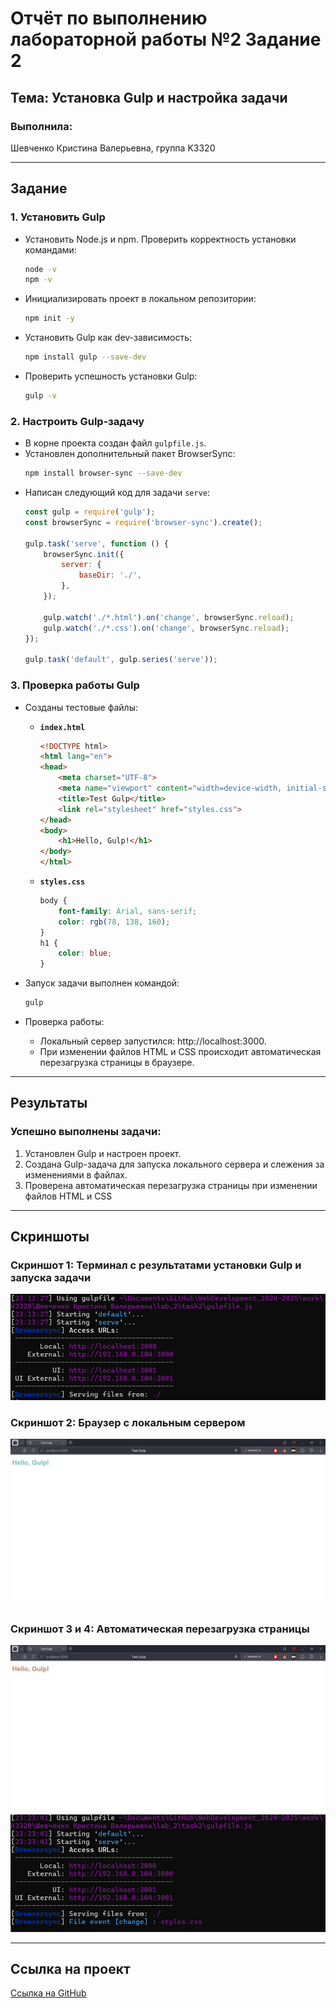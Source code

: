 # Отчёт по выполнению лабораторной работы №2 Задание 2

## Тема: Установка Gulp и настройка задачи

### Выполнила:
Шевченко Кристина Валерьевна, группа K3320

---

## **Задание**

### 1. Установить Gulp

- Установить Node.js и npm. Проверить корректность установки командами:
  ```bash
  node -v
  npm -v
  ```

- Инициализировать проект в локальном репозитории:
  ```bash
  npm init -y
  ```

- Установить Gulp как dev-зависимость:
  ```bash
  npm install gulp --save-dev
  ```

- Проверить успешность установки Gulp:
  ```bash
  gulp -v
  ```

### 2. Настроить Gulp-задачу

- В корне проекта создан файл `gulpfile.js`.
- Установлен дополнительный пакет BrowserSync:
  ```bash
  npm install browser-sync --save-dev
  ```
- Написан следующий код для задачи `serve`:
  ```javascript
  const gulp = require('gulp');
  const browserSync = require('browser-sync').create();

  gulp.task('serve', function () {
      browserSync.init({
          server: {
              baseDir: './',
          },
      });

      gulp.watch('./*.html').on('change', browserSync.reload);
      gulp.watch('./*.css').on('change', browserSync.reload);
  });

  gulp.task('default', gulp.series('serve'));
  ```

### 3. Проверка работы Gulp

- Созданы тестовые файлы:
  - **`index.html`**
    ```html
    <!DOCTYPE html>
    <html lang="en">
    <head>
        <meta charset="UTF-8">
        <meta name="viewport" content="width=device-width, initial-scale=1.0">
        <title>Test Gulp</title>
        <link rel="stylesheet" href="styles.css">
    </head>
    <body>
        <h1>Hello, Gulp!</h1>
    </body>
    </html>
    ```

  - **`styles.css`**
    ```css
    body {
        font-family: Arial, sans-serif;
        color: rgb(78, 138, 160);
    }
    h1 {
        color: blue;
    }
    ```

- Запуск задачи выполнен командой:
  ```bash
  gulp
  ```

- Проверка работы:
  - Локальный сервер запустился: http://localhost:3000.
  - При изменении файлов HTML и CSS происходит автоматическая перезагрузка страницы в браузере.

---

## **Результаты**

### Успешно выполнены задачи:
1. Установлен Gulp и настроен проект.
2. Создана Gulp-задача для запуска локального сервера и слежения за изменениями в файлах.
3. Проверена автоматическая перезагрузка страницы при изменении файлов HTML и CSS

---

## **Скриншоты**

### Скриншот 1: Терминал с результатами установки Gulp и запуска задачи
![Терминал с установкой Gulp](screenshots/screenshot1.png)

### Скриншот 2: Браузер с локальным сервером
![Локальный сервер в браузере](screenshots/screenshot2.png)

### Скриншот 3 и 4: Автоматическая перезагрузка страницы
![Автоматическая перезагрузка](screenshots/screenshot3.png)
![Автоматическая перезагрузка в gulp](screenshots/screenshot4.png)

---

## **Ссылка на проект**
[Ссылка на GitHub](https://github.com/krishevv/WebDevelopment_2024-2025/blob/lab_2/task2) 

